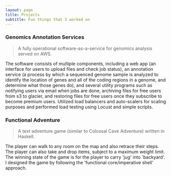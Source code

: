 ```yaml
---
layout: page
title: Projects
subtitle: Fun things that I worked on
---
```


### Genomics Annotation Services

> A fully operational software-as-a-service for genomics analysis served on AWS. 

The software consists of multiple components, including a web app (an interface for users to upload files and check job status), an annotation service (a process by which a sequenced genome sample is analyzed to identify the location of genes and all of the coding regions in a genome, and determine what those genes do), and several utility programs such as notifying users via email when jobs are done, archiving files for free users from s3 to glacier, and restoring files for free users once they subscribe to become premium users. Utilized load balancers and auto-scalers for scaling purposes and performed load testing using Locust and simple scripts. 


### Functional Adventure

> A text adventure game (similar to Colossal Cave Adventure) written in Haskell.

The player can walk to any room on the map and also retrace their steps. The player can also take and drop items, subject to a maximum weight limit. The winning state of the game is for the player to carry 'jug' into 'backyard'. I designed the game by following the 'functional core/imperative shell' approach. 
